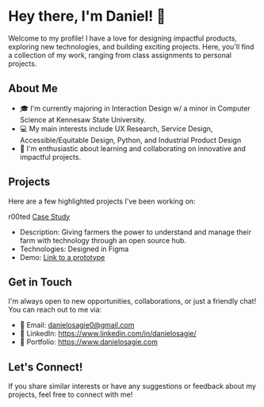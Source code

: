 # Hey there, I'm Daniel! 👋

Welcome to my profile! I have a love for designing impactful products, exploring new technologies, and building exciting projects. Here, you'll find a collection of my work, ranging from class assignments to personal projects.

## About Me
- 🎓 I'm currently majoring in Interaction Design w/ a minor in Computer Science at Kennesaw State University.
- 💻 My main interests include UX Research, Service Design, Accessible/Equitable Design, Python, and Industrial Product Design 
- 🌟 I'm enthusiastic about learning and collaborating on innovative and impactful projects.

## Projects
Here are a few highlighted projects I've been working on:

r00ted [Case Study](danielosagie.com/r00ted)
- Description: Giving farmers the power to understand and manage their farm with technology through an open source hub.
- Technologies: Designed in Figma
- Demo: [Link to a prototype](https://www.figma.com/proto/OA15WiT41hwuluJJ0jZqLZ/Daniel%E2%80%99s-Classwork?page-id=&type=design&node-id=280-1538&viewport=-2666%2C532%2C0.09&t=wqgwViluDMphMCWD-1&scaling=scale-down&starting-point-node-id=280%3A1538&mode=design)

## Get in Touch
I'm always open to new opportunities, collaborations, or just a friendly chat! You can reach out to me via:

- 📧 Email: danielosagie0@gmail.com
- 🔗 LinkedIn: https://www.linkedin.com/in/danielosagie/
- 🔗 Portfolio: https://www.danielosagie.com 

## Let's Connect!
If you share similar interests or have any suggestions or feedback about my projects, feel free to connect with me!

